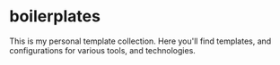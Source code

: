 # boilerplates
This is my personal template collection. Here you'll find templates, and configurations for various tools, and technologies.
